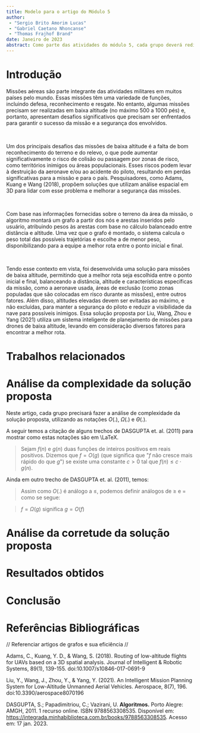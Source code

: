 ```yaml
---
title: Modelo para o artigo do Módulo 5
author: 
 - "Sergio Brito Amorim Lucas"
 - "Gabriel Caetano Nhoncanse"
 - "Thomas Frajhof Brand"
date: Janeiro de 2023
abstract: Como parte das atividades do módulo 5, cada grupo deverá redigir um texto descrevendo os resultados do projeto no formato de um artigo científico. Este arquivo no formato markdown contém a estrutura básica deste artigo. Cada grupo deverá editar este arquivo com a descrição do projeto que desenvolveu.
---
```


# Introdução

<p>Missões aéreas são parte integrante das atividades militares em muitos países pelo mundo. Essas missões têm uma variedade de funções, incluindo defesa, reconhecimento e resgate. No entanto, algumas missões precisam ser realizadas em baixa altitude (no máximo 500 a 1000 pés) e, portanto, apresentam desafios significativos que precisam ser enfrentados para garantir o sucesso da missão e a segurança dos envolvidos.</p>

<br><p>Um dos principais desafios das missões de baixa altitude é a falta de bom reconhecimento do terreno e do relevo, o que pode aumentar significativamente o risco de colisão ou passagem por zonas de risco, como territórios inimigos ou áreas populacionais. Esses riscos podem levar à destruição da aeronave e/ou ao acidente do piloto, resultando em perdas significativas para a missão e para o país. Pesquisadores, como Adams, Kuang e Wang (2018), propõem soluções que utilizam análise espacial em 3D para lidar com esse problema e melhorar a segurança das missões.</p>

<br><p>Com base nas informações fornecidas sobre o terreno da área da missão, o algoritmo montará um grafo a partir dos nós e arestas inseridos pelo usuário, atribuindo pesos às arestas com base no cálculo balanceado entre distância e altitude. Uma vez que o grafo é montado, o sistema calcula o peso total das possíveis trajetórias e escolhe a de menor peso, disponibilizando para a equipe a melhor rota entre o ponto inicial e final.</p>

<br><p>Tendo esse contexto em vista, foi desenvolvida uma solução para missões de baixa altitude, permitindo que a melhor rota seja escolhida entre o ponto inicial e final, balanceando a distância, altitude e características específicas da missão, como a aeronave usada, áreas de exclusão (como zonas populadas que são colocadas em risco durante as missões), entre outros fatores. Além disso, altitudes elevadas devem ser evitadas ao máximo, e não excluídas, para manter a segurança do piloto e reduzir a visibilidade da nave para possíveis inimigos. Essa solução proposta por Liu, Wang, Zhou e Yang (2021) utiliza um sistema inteligente de planejamento de missões para drones de baixa altitude, levando em consideração diversos fatores para encontrar a melhor rota.</p>



# Trabalhos relacionados


# Análise da complexidade da solução proposta

Neste artigo, cada grupo precisará fazer a análise de complexidade da solução proposta, utilizando as notações $O(.)$, $\Omega(.)$ e $\Theta(.)$.

A seguir temos a citação de alguns trechos de DASGUPTA et. al. (2011) para mostrar como estas notações são em \LaTeX. 

> Sejam $f(n)$ e $g(n)$ duas funções de inteiros positivos em reais positivos. Dizemos que $f = O(g)$ (que significa que "$f$ não cresce mais rápido do que $g$") se existe uma constante $c > 0$ tal que $f(n) \leq c \cdot g(n)$.

Ainda em outro trecho de DASGUPTA et. al. (2011), temos:

> Assim como $O(.)$ é análogo a $\leq$, podemos definir análogos de $\geq$ e $=$ como se segue:

> $f = \Omega(g)$ significa $g = O(f)$

# Análise da corretude da solução proposta

# Resultados obtidos

# Conclusão

# Referências Bibliográficas
//
Referenciar artigos de grafos e sua eficiência
//

Adams, C., Kuang, Y. D., & Wang, S. (2018). Routing of low-altitude flights for UAVs based on a 3D spatial analysis. Journal of Intelligent & Robotic Systems, 89(1), 139-155. doi:10.1007/s10846-017-0691-9

Liu, Y., Wang, J., Zhou, Y., & Yang, Y. (2021). An Intelligent Mission Planning System for Low-Altitude Unmanned Aerial Vehicles. Aerospace, 8(7), 196. doi:10.3390/aerospace8070196

DASGUPTA, S.; Papadimitriou, C.; Vazirani, U. **Algoritmos.** Porto Alegre: AMGH, 2011. 1 recurso online. ISBN 9788563308535. Disponível em: https://integrada.minhabiblioteca.com.br/books/9788563308535. Acesso em: 17 jan. 2023.